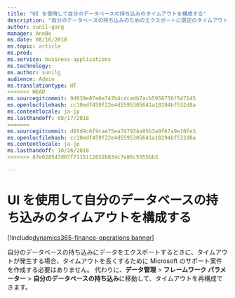```yaml
--- 
title: "UI を使用して自分のデータベースの持ち込みのタイムアウトを構成する"
description: "自分のデータベースの持ち込みのためのエクスポートに既定のタイムアウトより長い時間が必要なときは、UI からタイムアウトを再構成できます。"
author: sunil-garg
manager: AnnBe
ms.date: 08/16/2018
ms.topic: article
ms.prod: 
ms.service: business-applications
ms.technology: 
ms.author: sunilg
audience: Admin
ms.translationtype: HT
<<<<<<< HEAD
ms.sourcegitcommit: 9d939e87e6e747b4cdcadb7acb5958736f547145
ms.openlocfilehash: cc10edf459f22e4d5595305641a18194bf532d8a
ms.contentlocale: ja-jp
ms.lasthandoff: 08/17/2018
=======
ms.sourcegitcommit: d65d9c6f9cae75ea7d7934a95b3a9f67a9e10fe3
ms.openlocfilehash: cc10edf459f22e4d5595305641a18194bf532d8a
ms.contentlocale: ja-jp
ms.lasthandoff: 10/26/2018
>>>>>>> 87e028547d07f7115112632b834c7e86c5555bb3

--- 
```


#  <a name="configure-bring-your-own-database-timeouts-from-the-ui"></a>UI を使用して自分のデータベースの持ち込みのタイムアウトを構成する 

[!include[dynamics365-finance-operations banner](../includes/dynamics365-finance-operations.md)]

  
自分のデータベースの持ち込みにデータをエクスポートするときに、タイムアウトが発生する場合、タイムアウトを長くするために Microsoft のサポート案件を作成する必要はありません。 代わりに、**データ管理** > **フレームワーク パラメーター** > **自分のデータベースの持ち込み**に移動して、タイムアウトを再構成できます。

